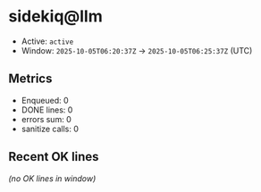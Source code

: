 # sidekiq@llm

- Active: `active`
- Window: `2025-10-05T06:20:37Z` → `2025-10-05T06:25:37Z` (UTC)

## Metrics
- Enqueued: 0
- DONE lines: 0
- errors sum: 0
- sanitize calls: 0

## Recent OK lines
_(no OK lines in window)_
